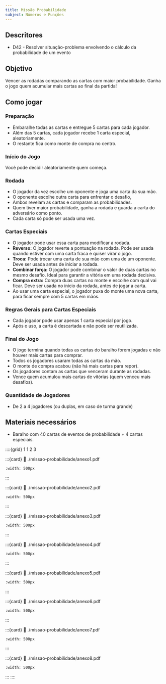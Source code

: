 ```yaml
---
title: Missão Probabilidade
subject: Números e Funções
---
```


## Descritores

* D42 - Resolver situação-problema envolvendo o cálculo da probabilidade de um evento

## Objetivo

Vencer as rodadas comparando as cartas com maior probabilidade. Ganha o jogo quem acumular mais cartas ao final da partida!

## Como jogar

### Preparação

* Embaralhe todas as cartas e entregue 5 cartas para cada jogador.
* Além das 5 cartas, cada jogador recebe 1 carta especial, aleatoriamente.
* O restante fica como monte de compra no centro.

### Início do Jogo

Você pode decidir aleatoriamente quem começa.

### Rodada

* O jogador da vez escolhe um oponente e joga uma carta da sua mão.
* O oponente escolhe outra carta para enfrentar o desafio,
* Ambos revelam as cartas e comparam as probabilidades.
* Quem tiver maior probabilidade, ganha a rodada e guarda a carta do adversário como ponto.
* Cada carta só pode ser usada uma vez.

### Cartas Especiais

* O jogador pode usar essa carta para modificar a rodada.
* **Reverso:** O jogador reverte a pontuação na rodada. Pode ser usada quando estiver com uma carta fraca e quiser virar o jogo.
* **Troca:** Pode trocar uma carta de sua mão com uma de um oponente. Deve ser usada antes de iniciar a rodada.
* **Combinar força:** O jogador pode combinar o valor de duas cartas no mesmo desafio. Ideal para garantir a vitória em uma rodada decisiva.
* **Compra extra:** Compra duas cartas no monte e escolhe com qual vai ficar. Deve ser usada no inicio da rodada, antes de jogar a carta.
* Ao usar uma carta especial, o jogador puxa do monte uma nova carta, para ficar sempre com 5 cartas em mãos.

### Regras Gerais para Cartas Especiais

* Cada jogador pode usar apenas 1 carta especial por jogo.
* Após o uso, a carta é descartada e não pode ser reutilizada.

### Final do Jogo

* O jogo termina quando todas as cartas do baralho forem jogadas e não houver mais cartas para comprar.
* Todos os jogadores usaram todas as cartas da mão.
* O monte de compra acabou (não há mais cartas para repor).
* Os jogadores contam as cartas que venceram durante as rodadas.
* Vence quem acumulou mais cartas de vitórias (quem venceu mais desafios).

### Quantidade de Jogadores

* De 2 a 4 jogadores (ou duplas, em caso de turma grande)

## Materiais necessários

* Baralho com 40 cartas de eventos de probabilidade + 4 cartas especiais.

::::{grid} 1 1 2 3

:::{card}
:link: ./missao-probabilidade/anexo1.pdf
```{image} ./missao-probabilidade/anexo1.png
:width: 500px
```
:::

:::{card}
:link: ./missao-probabilidade/anexo2.pdf
```{image} ./missao-probabilidade/anexo2.png
:width: 500px
```
:::

:::{card}
:link: ./missao-probabilidade/anexo3.pdf
```{image} ./missao-probabilidade/anexo3.png
:width: 500px
```
:::

:::{card}
:link: ./missao-probabilidade/anexo4.pdf
```{image} ./missao-probabilidade/anexo4.png
:width: 500px
```
:::

:::{card}
:link: ./missao-probabilidade/anexo5.pdf
```{image} ./missao-probabilidade/anexo5.png
:width: 500px
```
:::

:::{card}
:link: ./missao-probabilidade/anexo6.pdf
```{image} ./missao-probabilidade/anexo6.png
:width: 500px
```
:::

:::{card}
:link: ./missao-probabilidade/anexo7.pdf
```{image} ./missao-probabilidade/anexo7.png
:width: 500px
```
:::

:::{card}
:link: ./missao-probabilidade/anexo8.pdf
```{image} ./missao-probabilidade/anexo8.png
:width: 500px
```
:::
::::